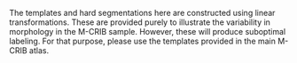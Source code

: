 The templates and hard segmentations here are constructed using linear transformations. These are provided purely to illustrate the variability in morphology in the M-CRIB sample. However, these will produce suboptimal labeling. For that purpose, please use the templates provided in the main M-CRIB atlas.